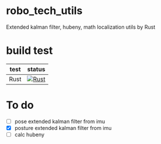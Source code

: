 # robo_tech_utils
Extended kalman filter, hubeny, math localization utils by Rust

# build test
| test | status |
|:--:|:--:|
|Rust|[![Rust](https://github.com/motii8128/robo_tech_utils/actions/workflows/main.yml/badge.svg)](https://github.com/motii8128/robo_tech_utils/actions/workflows/main.yml)|

# To do 
- [ ] pose extended kalman filter from imu
- [x] posture extended kalman filter from imu
- [ ] calc hubeny
